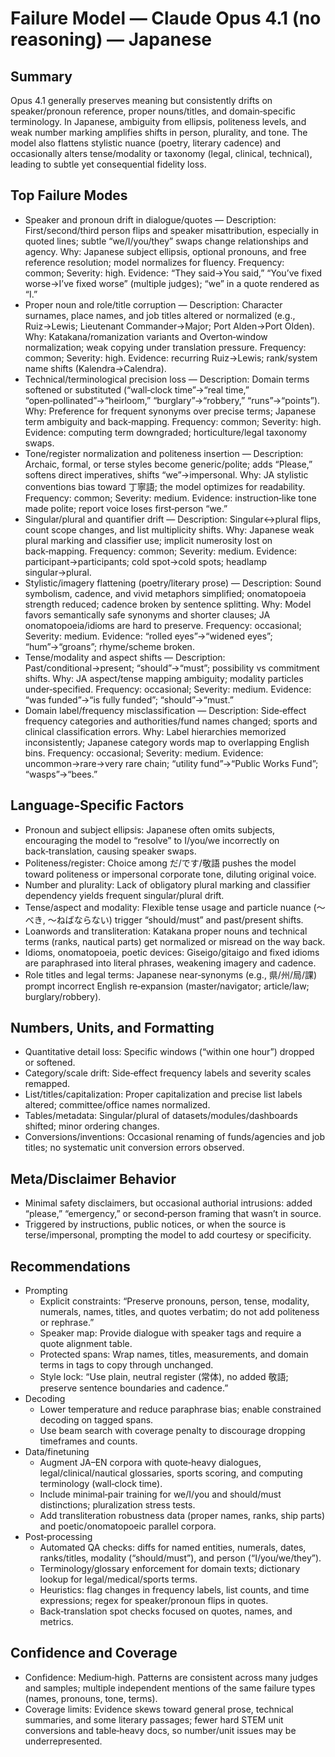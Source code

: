 # Failure Model — Claude Opus 4.1 (no reasoning) — Japanese

## Summary
Opus 4.1 generally preserves meaning but consistently drifts on speaker/pronoun reference, proper nouns/titles, and domain‑specific terminology. In Japanese, ambiguity from ellipsis, politeness levels, and weak number marking amplifies shifts in person, plurality, and tone. The model also flattens stylistic nuance (poetry, literary cadence) and occasionally alters tense/modality or taxonomy (legal, clinical, technical), leading to subtle yet consequential fidelity loss.

## Top Failure Modes
- Speaker and pronoun drift in dialogue/quotes — Description: First/second/third person flips and speaker misattribution, especially in quoted lines; subtle “we/I/you/they” swaps change relationships and agency. Why: Japanese subject ellipsis, optional pronouns, and free reference resolution; model normalizes for fluency. Frequency: common; Severity: high. Evidence: “They said→You said,” “You’ve fixed worse→I’ve fixed worse” (multiple judges); “we” in a quote rendered as “I.”
- Proper noun and role/title corruption — Description: Character surnames, place names, and job titles altered or normalized (e.g., Ruiz→Lewis; Lieutenant Commander→Major; Port Alden→Port Olden). Why: Katakana/romanization variants and Overton‑window normalization; weak copying under translation pressure. Frequency: common; Severity: high. Evidence: recurring Ruiz→Lewis; rank/system name shifts (Kalendra→Calendra).
- Technical/terminological precision loss — Description: Domain terms softened or substituted (“wall‑clock time”→“real time,” “open‑pollinated”→“heirloom,” “burglary”→“robbery,” “runs”→“points”). Why: Preference for frequent synonyms over precise terms; Japanese term ambiguity and back‑mapping. Frequency: common; Severity: high. Evidence: computing term downgraded; horticulture/legal taxonomy swaps.
- Tone/register normalization and politeness insertion — Description: Archaic, formal, or terse styles become generic/polite; adds “Please,” softens direct imperatives, shifts “we”→impersonal. Why: JA stylistic conventions bias toward 丁寧語; the model optimizes for readability. Frequency: common; Severity: medium. Evidence: instruction‑like tone made polite; report voice loses first‑person “we.”
- Singular/plural and quantifier drift — Description: Singular↔plural flips, count scope changes, and list multiplicity shifts. Why: Japanese weak plural marking and classifier use; implicit numerosity lost on back‑mapping. Frequency: common; Severity: medium. Evidence: participant→participants; cold spot→cold spots; headlamp singular→plural.
- Stylistic/imagery flattening (poetry/literary prose) — Description: Sound symbolism, cadence, and vivid metaphors simplified; onomatopoeia strength reduced; cadence broken by sentence splitting. Why: Model favors semantically safe synonyms and shorter clauses; JA onomatopoeia/idioms are hard to preserve. Frequency: occasional; Severity: medium. Evidence: “rolled eyes”→“widened eyes”; “hum”→“groans”; rhyme/scheme broken.
- Tense/modality and aspect shifts — Description: Past/conditional→present; “should”→“must”; possibility vs commitment shifts. Why: JA aspect/tense mapping ambiguity; modality particles under‑specified. Frequency: occasional; Severity: medium. Evidence: “was funded”→“is fully funded”; “should”→“must.”
- Domain label/frequency misclassification — Description: Side‑effect frequency categories and authorities/fund names changed; sports and clinical classification errors. Why: Label hierarchies memorized inconsistently; Japanese category words map to overlapping English bins. Frequency: occasional; Severity: medium. Evidence: uncommon→rare→very rare chain; “utility fund”→“Public Works Fund”; “wasps”→“bees.”

## Language‑Specific Factors
- Pronoun and subject ellipsis: Japanese often omits subjects, encouraging the model to “resolve” to I/you/we incorrectly on back‑translation, causing speaker swaps.
- Politeness/register: Choice among だ/です/敬語 pushes the model toward politeness or impersonal corporate tone, diluting original voice.
- Number and plurality: Lack of obligatory plural marking and classifier dependency yields frequent singular/plural drift.
- Tense/aspect and modality: Flexible tense usage and particle nuance (〜べき, 〜ねばならない) trigger “should/must” and past/present shifts.
- Loanwords and transliteration: Katakana proper nouns and technical terms (ranks, nautical parts) get normalized or misread on the way back.
- Idioms, onomatopoeia, poetic devices: Giseigo/gitaigo and fixed idioms are paraphrased into literal phrases, weakening imagery and cadence.
- Role titles and legal terms: Japanese near‑synonyms (e.g., 県/州/局/課) prompt incorrect English re‑expansion (master/navigator; article/law; burglary/robbery).

## Numbers, Units, and Formatting
- Quantitative detail loss: Specific windows (“within one hour”) dropped or softened.
- Category/scale drift: Side‑effect frequency labels and severity scales remapped.
- List/titles/capitalization: Proper capitalization and precise list labels altered; committee/office names normalized.
- Tables/metadata: Singular/plural of datasets/modules/dashboards shifted; minor ordering changes.
- Conversions/inventions: Occasional renaming of funds/agencies and job titles; no systematic unit conversion errors observed.

## Meta/Disclaimer Behavior
- Minimal safety disclaimers, but occasional authorial intrusions: added “please,” “emergency,” or second‑person framing that wasn’t in source.
- Triggered by instructions, public notices, or when the source is terse/impersonal, prompting the model to add courtesy or specificity.

## Recommendations
- Prompting
  - Explicit constraints: “Preserve pronouns, person, tense, modality, numerals, names, titles, and quotes verbatim; do not add politeness or rephrase.”
  - Speaker map: Provide dialogue with speaker tags and require a quote alignment table.
  - Protected spans: Wrap names, titles, measurements, and domain terms in tags to copy through unchanged.
  - Style lock: “Use plain, neutral register (常体), no added 敬語; preserve sentence boundaries and cadence.”
- Decoding
  - Lower temperature and reduce paraphrase bias; enable constrained decoding on tagged spans.
  - Use beam search with coverage penalty to discourage dropping timeframes and counts.
- Data/finetuning
  - Augment JA–EN corpora with quote‑heavy dialogues, legal/clinical/nautical glossaries, sports scoring, and computing terminology (wall‑clock time).
  - Include minimal‑pair training for we/I/you and should/must distinctions; pluralization stress tests.
  - Add transliteration robustness data (proper names, ranks, ship parts) and poetic/onomatopoeic parallel corpora.
- Post‑processing
  - Automated QA checks: diffs for named entities, numerals, dates, ranks/titles, modality (“should/must”), and person (“I/you/we/they”).
  - Terminology/glossary enforcement for domain texts; dictionary lookup for legal/medical/sports terms.
  - Heuristics: flag changes in frequency labels, list counts, and time expressions; regex for speaker/pronoun flips in quotes.
  - Back‑translation spot checks focused on quotes, names, and metrics.

## Confidence and Coverage
- Confidence: Medium‑high. Patterns are consistent across many judges and samples; multiple independent mentions of the same failure types (names, pronouns, tone, terms).
- Coverage limits: Evidence skews toward general prose, technical summaries, and some literary passages; fewer hard STEM unit conversions and table‑heavy docs, so number/unit issues may be underrepresented.